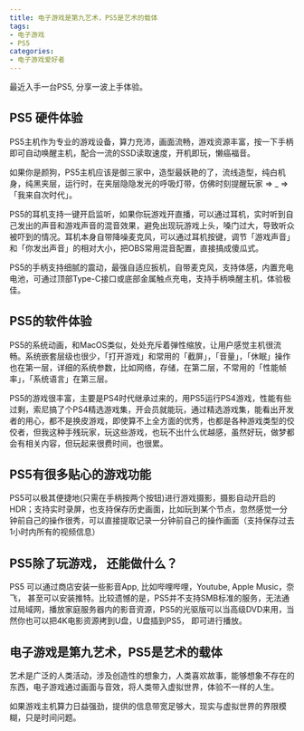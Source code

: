 ```yaml
---
title: 电子游戏是第九艺术，PS5是艺术的载体
tags: 
- 电子游戏
- PS5
categories:
- 电子游戏爱好者
---
```



最近入手一台PS5, 分享一波上手体验。


## PS5 硬件体验

PS5主机作为专业的游戏设备，算力充沛，画面流畅，游戏资源丰富，按一下手柄即可自动唤醒主机，配合一流的SSD读取速度，开机即玩，懒癌福音。

如果你是颜狗，PS5主机应该是御三家中，造型最妖艳的了，流线造型，纯白机身，纯黑夹层，运行时，在夹层隐隐发光的呼吸灯带，仿佛时刻提醒玩家 => _ =>「我来自次时代」。

PS5的耳机支持一键开启监听，如果你玩游戏开直播，可以通过耳机，实时听到自己发出的声音和游戏声音的混音效果，避免出现玩游戏上头，嗓门过大，导致听众被吓到的情况。耳机本身自带降噪麦克风，可以通过耳机按键，调节「游戏声音」和「你发出声音」的相对大小，把OBS常用混音配置，直接搞成傻瓜式。

PS5的手柄支持细腻的震动，最强自适应扳机，自带麦克风，支持体感，内置充电电池，可通过顶部Type-C接口或底部金属触点充电，支持手柄唤醒主机，体验极佳。

## PS5的软件体验

PS5的系统动画，和MacOS类似，处处充斥着弹性缩放，让用户感觉主机很流畅。系统嵌套层级也很少，「打开游戏」和常用的「截屏」，「音量」，「休眠」操作也在第一层，详细的系统参数，比如网络，存储，在第二层，不常用的「性能帧率」，「系统语言」在第三层。

PS5的游戏很丰富，主要是PS4时代继承过来的，用PS5运行PS4游戏，性能有些过剩，索尼搞了个PS4精选游戏集，开会员就能玩，通过精选游戏集，能看出开发者的用心，都不是换皮游戏，即使算不上全方面的优秀，也都是各种游戏类型的佼佼者，但我这种手残玩家，玩这些游戏，也玩不出什么优越感，虽然好玩，做梦都会有相关内容，但玩起来很费时间，也很累。



## PS5有很多贴心的游戏功能

PS5可以极其便捷地(只需在手柄按两个按钮)进行游戏摄影，摄影自动开启的HDR；支持实时录屏，也支持保存历史画面，比如玩到某个节点，忽然感觉一分钟前自己的操作很秀，可以直接提取记录一分钟前自己的操作画面（支持保存过去1小时内所有的视频信息）


## PS5除了玩游戏， 还能做什么？

PS5 可以通过商店安装一些影音App, 比如哔哩哔哩，Youtube, Apple Music，奈飞， 甚至可以安装推特。比较遗憾的是，PS5并不支持SMB标准的服务，无法通过局域网，播放家庭服务器内的影音资源，PS5的光驱版可以当高级DVD来用，当然你也可以把4K电影资源拷到U盘，U盘插到PS5， 即可进行播放。


## 电子游戏是第九艺术，PS5是艺术的载体

艺术是广泛的人类活动，涉及创造性的想象力，人类喜欢故事，能够想象不存在的东西，电子游戏通过画面与音效，将人类带入虚拟世界，体验不一样的人生。

如果游戏主机算力日益强劲，提供的信息带宽足够大，现实与虚拟世界的界限模糊，只是时间问题。



